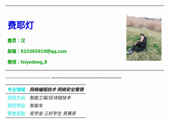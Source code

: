<table border="0">
  <tr>
    <td width="75%">
      <h1><font color="#0000dd">费耶灯</font><br /></h1>
      <p><b><font color=出生日期：1999.03.30</b></p>
      <p><b>籍贯：汉</b></p>
      <p><b>邮箱：810365919@qq.com</b></p>
      <p><b>微信：feiyedeng_8</b></p>
    </td>
    <td width="25%">
      <img src="/FYD.jpg" width="110%">      
    </td>
  </tr>
</table>
----------------------
————————————————

|  <font color="#00dddd">**专业领域**</font><br />| _网络编程技术 网络安全管理_  
| ------------- |------------------          
| <font color="#00dddd">研究方向</font><br />| _智能工程/区块链技术_
| <font color="#00dddd">研究项目</font><br />   | _智能车_
| <font color="#00dddd">荣誉奖励</font><br />    | _奖学金 三好学生 竞赛奖_









